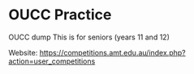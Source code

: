 # OUCC Practice
OUCC dump
This is for seniors (years 11 and 12)

Website: https://competitions.amt.edu.au/index.php?action=user_competitions
